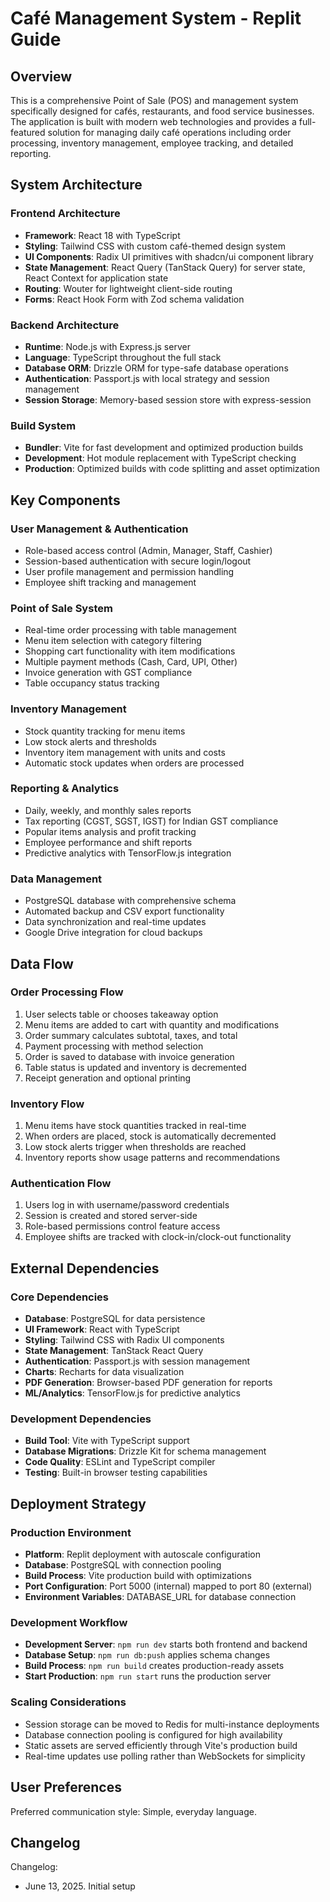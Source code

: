 # Café Management System - Replit Guide

## Overview

This is a comprehensive Point of Sale (POS) and management system specifically designed for cafés, restaurants, and food service businesses. The application is built with modern web technologies and provides a full-featured solution for managing daily café operations including order processing, inventory management, employee tracking, and detailed reporting.

## System Architecture

### Frontend Architecture
- **Framework**: React 18 with TypeScript
- **Styling**: Tailwind CSS with custom café-themed design system
- **UI Components**: Radix UI primitives with shadcn/ui component library
- **State Management**: React Query (TanStack Query) for server state, React Context for application state
- **Routing**: Wouter for lightweight client-side routing
- **Forms**: React Hook Form with Zod schema validation

### Backend Architecture
- **Runtime**: Node.js with Express.js server
- **Language**: TypeScript throughout the full stack
- **Database ORM**: Drizzle ORM for type-safe database operations
- **Authentication**: Passport.js with local strategy and session management
- **Session Storage**: Memory-based session store with express-session

### Build System
- **Bundler**: Vite for fast development and optimized production builds
- **Development**: Hot module replacement with TypeScript checking
- **Production**: Optimized builds with code splitting and asset optimization

## Key Components

### User Management & Authentication
- Role-based access control (Admin, Manager, Staff, Cashier)
- Session-based authentication with secure login/logout
- User profile management and permission handling
- Employee shift tracking and management

### Point of Sale System
- Real-time order processing with table management
- Menu item selection with category filtering
- Shopping cart functionality with item modifications
- Multiple payment methods (Cash, Card, UPI, Other)
- Invoice generation with GST compliance
- Table occupancy status tracking

### Inventory Management
- Stock quantity tracking for menu items
- Low stock alerts and thresholds
- Inventory item management with units and costs
- Automatic stock updates when orders are processed

### Reporting & Analytics
- Daily, weekly, and monthly sales reports
- Tax reporting (CGST, SGST, IGST) for Indian GST compliance
- Popular items analysis and profit tracking
- Employee performance and shift reports
- Predictive analytics with TensorFlow.js integration

### Data Management
- PostgreSQL database with comprehensive schema
- Automated backup and CSV export functionality
- Data synchronization and real-time updates
- Google Drive integration for cloud backups

## Data Flow

### Order Processing Flow
1. User selects table or chooses takeaway option
2. Menu items are added to cart with quantity and modifications
3. Order summary calculates subtotal, taxes, and total
4. Payment processing with method selection
5. Order is saved to database with invoice generation
6. Table status is updated and inventory is decremented
7. Receipt generation and optional printing

### Inventory Flow
1. Menu items have stock quantities tracked in real-time
2. When orders are placed, stock is automatically decremented
3. Low stock alerts trigger when thresholds are reached
4. Inventory reports show usage patterns and recommendations

### Authentication Flow
1. Users log in with username/password credentials
2. Session is created and stored server-side
3. Role-based permissions control feature access
4. Employee shifts are tracked with clock-in/clock-out functionality

## External Dependencies

### Core Dependencies
- **Database**: PostgreSQL for data persistence
- **UI Framework**: React with TypeScript
- **Styling**: Tailwind CSS with Radix UI components
- **State Management**: TanStack React Query
- **Authentication**: Passport.js with session management
- **Charts**: Recharts for data visualization
- **PDF Generation**: Browser-based PDF generation for reports
- **ML/Analytics**: TensorFlow.js for predictive analytics

### Development Dependencies
- **Build Tool**: Vite with TypeScript support
- **Database Migrations**: Drizzle Kit for schema management
- **Code Quality**: ESLint and TypeScript compiler
- **Testing**: Built-in browser testing capabilities

## Deployment Strategy

### Production Environment
- **Platform**: Replit deployment with autoscale configuration
- **Database**: PostgreSQL with connection pooling
- **Build Process**: Vite production build with optimizations
- **Port Configuration**: Port 5000 (internal) mapped to port 80 (external)
- **Environment Variables**: DATABASE_URL for database connection

### Development Workflow
- **Development Server**: `npm run dev` starts both frontend and backend
- **Database Setup**: `npm run db:push` applies schema changes
- **Build Process**: `npm run build` creates production-ready assets
- **Start Production**: `npm run start` runs the production server

### Scaling Considerations
- Session storage can be moved to Redis for multi-instance deployments
- Database connection pooling is configured for high availability
- Static assets are served efficiently through Vite's production build
- Real-time updates use polling rather than WebSockets for simplicity

## User Preferences

Preferred communication style: Simple, everyday language.

## Changelog

Changelog:
- June 13, 2025. Initial setup